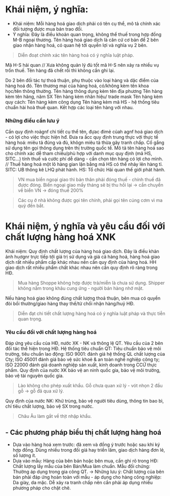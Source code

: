 # Khái niệm, ý nghĩa:
-  Khái niệm:
Mỗi hàng hoá giao dịch phải có tên cụ thể, mô tả chính xác đối tượng được mua bán trao đổi.
- Ý nghĩa: 
Đây là điều khoản quan trọng, không thể thuế trong hợp đồng M-B ngoại thương. Tên hàng hoá giao dịch là căn cứ cơ bản để 2 bên giao nhận hàng hoá, có quan hệ tới quyền lợi và nghĩa vụ 2 bên.
> Diễn đoạt chính xác tên hàng hoá có ý nghĩa luật pháp.

Mã H-S hải quan
// Xưa không quản lý đủ tốt mã H-S nên xảy ra nhiều vụ trốn thuế. Tên hàng đã chết rồi thì không cần ghi lại. 

Do 2 bên đối tác tự thoả thuận, phụ thuộc vào loại hàng và dặc điểm của hàng hoá đó.
Tên thương mại của hàng hoá, có/không kèm tên khoa học/tên thông thường.
Tên hàng thông dụng kèm tên địa phương
Tên hàng kèm tên hãng, năm SX
Tên hàng kèm nhãn hiệu/ trade mask
Tên hàng kèm quy cách:
Tên hàng kèm công dụng
Tên hàng kèm mã HS - hệ thống tiêu chuẩn hài hoà thuế quan.
Kết hợp các loại tên hàng với nhau.

### Những điều cần lưu ý
Cần quy định roảgnf chi tiết cụ thể tên, đựac đimẻ củah agnf hoá giao dịch - có lợi cho việc thực hiện hđ.
Đưa ra ấcc quy định trung thực với thực tế hàng hoá: miêu tả đúng và đủ, khôgn miêu tả thừa gây tranh chấp.
Cố gắng sử dụng tên gọi thông dụng trên thị trường quốc tế.
Mô tả tên hàng hoá sao cho chính xác dễ tham chiếu/phù hợp với danh mục quy định (mã HS, SITC...) tính thuế và cước phí dễ dàng - cần chọn tên hàng có lợi cho mình.
// Thuế hàng hoá một lô hàng gian lận bằng mã HS có thể nhảy lên hàng tỉ.
SITC: UB thông kê LHQ phát hành. 
HS: Tổ chức Hải quan thế giới phát hành.

> VN mua biển ngoại giao thì bản thân phải đóng thuế - chính thuế đã được đóng. Biển ngoại giao mấy tháng sẽ bị thu hồi lại -> cần chuyển về biển VN -> đóng thuế 200% 

> Các cụ ở nhà không được gọi tên chính, phải gọi tên cúng cơm vì ma quỷ đến bắt.

# Khái niệm, ý nghĩa và yêu cầu đối với chất lượng hàng hoá XNK
Khái niệm: Quy định chất lượng của hàng hoá giao dịch. 
Đây là điều khản ảnh huơgnr trực tiếp tới giá trị sử dụng và giá cả hàng hoá, hàng hoá giao dịch rất nhiều phẩm cấp khác nhau nên cần quy định của hàng hoá. HH giao dịch rất nhiều phẩm chất khác nhau nên cần quy định rõ ràng trong HĐ.
>Mua hàng Shoppe không hợp được trả/miễn là chưa sử dụng. Shipper không nằm trong khâu cung ứng - người bán hàng nhớ mặt. 

Nếu hàng hoá giao không đúng chất lượng thoả thuận, bên mua có quyền đòi bồi thường/giao hàng thay thế/từ chối nhận hàng/huỷ HĐ.
> Diễn đạt chi tiết chất lượng hàng hoá có ý nghĩa luật pháp và thực tiễn quan trọng.

### Yêu cầu đối với chất lượng hàng hoá 
Đáp ứng yêu cầu của HĐ, nước XK - NK và thông lệ QT.
Yêu cầu của 2 bên đối tác thể hiện trong HĐ.
Hệ thống tiêu chuẩn QT: Tiêu chuẩn bảo vệ môi trường, tiêu chuẩn lao động: ISO 9001: đánh giá hệ thống QL chất lượng của Cty; ISO 45001 đánh giá bảo vệ sức khoẻ & an toàn nghề nghiệp công ty; ISO 22000 đánh giá doanh nghiệp sản xuất, kinh doanh trong CCỨ thực phẩm.
Quy định của nước XK bảo vệ an ninh quốc gia, bảo vệ môi trường, bảo vệ tài nguyên quốc gia.
> Lào không cho phép xuất khẩu. Gỗ chưa quan xử lý - vót nhọn 2 đầu gỗ -> gỗ đã qua xử lý. 

Quy định của nước NK: Khử trùng, bảo vệ người tiêu dùng, thông tin bao bì, chỉ tiêu chất lượng, bảo vệ SX trong nước. 
> Châu Âu làm gắt về thịt nhập khẩu.
## - Các phương pháp biểu thị chất lượng hàng hoá
- Dựa vào hàng hoá xem trước: đã xem và đồng ý trước hoặc sau khi ký hợp đồng. Dùng nhiều trong đối giá hay triển lãm, giao dịch hàng đơn lẻ, số lượng ít.
- Dựa vào mẫu: 
Hàng của bên bán hoặc bên mua, cần ghi rõ trong HĐ: Chất lượng lấy mẫu của bên Bán/Mua làm chuẩn.
Mẫu đối chứng: Thường áp dụng trong gia công QT.
-> Những lưu ý:
Chất lượng của bên bán phải đáp ứng hoàn toàn với mẫu - áp dụng cho hàng công nghiệp: Da giày, da mặc.
Dễ xảy ra tranh chấp nên cần phải áp dụng nhiều phương pháp cho chặt chẽ.